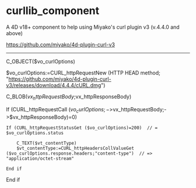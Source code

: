 # curllib_component
A 4D v18+ component to help using Miyako's curl plugin v3 (v.4.4.0 and above)

https://github.com/miyako/4d-plugin-curl-v3

*****

C_OBJECT($vo_curlOptions)

$vo_curlOptions:=CURL_httpRequestNew (HTTP HEAD method;\
"https://github.com/miyako/4d-plugin-curl-v3/releases/download/4.4.4/cURL.dmg")

C_BLOB($vx_httpRequestBody;$vx_httpResponseBody)

If (CURL_httpRequestCall ($vo_curlOptions;->$vx_httpRequestBody;->$vx_httpResponseBody)=0)
	
	If (CURL_httpRequestStatusGet ($vo_curlOptions)=200)  // = $vo_curlOptions.status
		
		C_TEXT($vt_contentType)
		​$vt_contentType:=CURL_httpHeadersCollValueGet ($vo_curlOptions.response.headers;"content-type")  // => "application/octet-stream"
		
	End if 
	
End if 







